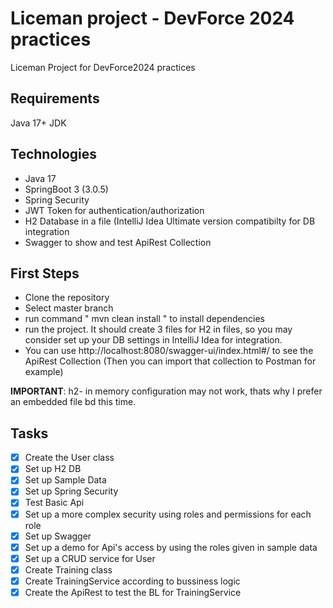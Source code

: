 # Liceman project - DevForce 2024 practices
Liceman Project for DevForce2024 practices

## Requirements 
Java 17+ JDK

## Technologies
- Java 17
- SpringBoot 3 (3.0.5)
- Spring Security
- JWT Token for authentication/authorization
- H2 Database in a file (IntelliJ Idea Ultimate version compatibilty for DB integration
- Swagger to show and test ApiRest Collection

## First Steps
- Clone the repository
- Select master branch
- run command " mvn clean install " to install dependencies
- run the project. It should create 3 files for H2 in files, so you may consider set up your DB settings in IntelliJ Idea for integration. 
- You can use http://localhost:8080/swagger-ui/index.html#/ to see the ApiRest Collection (Then you can import that collection to Postman for example)

**IMPORTANT**: h2- in memory configuration may not work, thats why I prefer an embedded file bd this time.

## Tasks

- [x] Create the User class
- [x] Set up H2 DB 
- [x] Set up Sample Data 
- [x] Set up Spring Security
- [x] Test Basic Api
- [x] Set up a more complex security using roles and permissions for each role
- [x] Set up Swagger
- [x] Set up a demo for Api's access by using the roles given in sample data
- [x] Set up a CRUD service for User      
- [x] Create Training class
- [x] Create TrainingService according to bussiness logic
- [x] Create the ApiRest to test the BL for TrainingService
